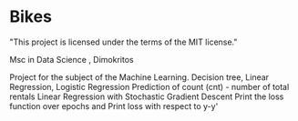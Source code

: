 # Bikes

"This project is licensed under the terms of the MIT license."

Msc in Data Science , Dimokritos 

Project for the subject of the Machine Learning. 
Decision tree, Linear Regression, Logistic Regression
Prediction of count (cnt) - number of total rentals
Linear Regression with Stochastic Gradient Descent
Print the loss function over epochs and Print loss with respect to y-y'
